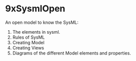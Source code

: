 # 9xSysmlOpen
An open model to know the SysML:
1. The elements in sysml.
2. Rules of SysML
3. Creating Model
4. Creating Views
5. Diagrams of the different Model elements and properties.

